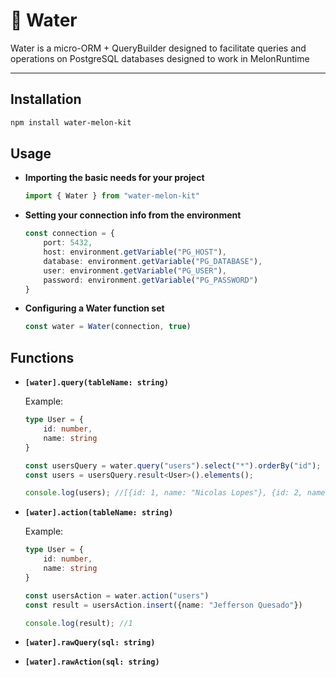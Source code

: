 # 🍉 Water

Water is a micro-ORM + QueryBuilder designed to facilitate queries and operations on PostgreSQL databases designed to work in MelonRuntime

<hr>

## Installation

```bash
npm install water-melon-kit
```

## Usage

- **Importing the basic needs for your project**

    ```ts
    import { Water } from "water-melon-kit"
    ```

        
- **Setting your connection info from the environment**
    ```ts
    const connection = {
        port: 5432,
        host: environment.getVariable("PG_HOST"),
        database: environment.getVariable("PG_DATABASE"),
        user: environment.getVariable("PG_USER"),
        password: environment.getVariable("PG_PASSWORD")
    }
    ```
    
- **Configuring a Water function set**
    ```ts
    const water = Water(connection, true)
    ```

## Functions

- **`[water].query(tableName: string)`**

    Example:
    ```ts
    type User = {
        id: number,
        name: string
    }
    
    const usersQuery = water.query("users").select("*").orderBy("id");
    const users = usersQuery.result<User>().elements();
    
    console.log(users); //[{id: 1, name: "Nicolas Lopes"}, {id: 2, name: "Guilherme Noghartt"}...]
    ```

- **`[water].action(tableName: string)`**

    Example:
    ```ts
    type User = {
        id: number,
        name: string
    }
    
    const usersAction = water.action("users")
    const result = usersAction.insert({name: "Jefferson Quesado"})
    
    console.log(result); //1
    ```
    
- **`[water].rawQuery(sql: string)`**
- **`[water].rawAction(sql: string)`**
